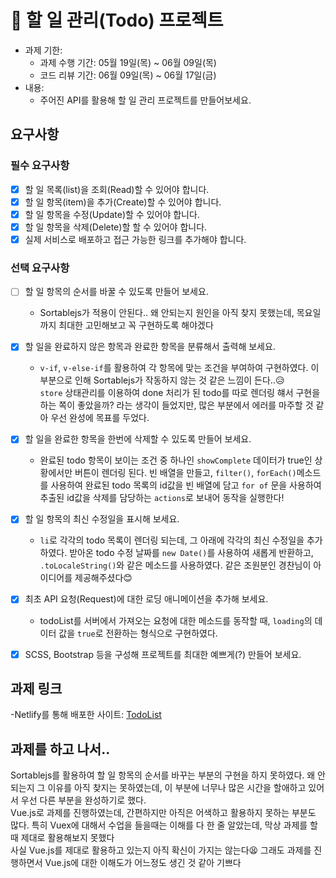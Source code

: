 # 📌 할 일 관리(Todo) 프로젝트

- 과제 기한:
  - 과제 수행 기간: 05월 19일(목) ~ 06월 09일(목)
  - 코드 리뷰 기간: 06월 09일(목) ~ 06월 17일(금)
- 내용:
  - 주어진 API를 활용해 할 일 관리 프로젝트를 만들어보세요.

## 요구사항

### 필수 요구사항

- [x] 할 일 목록(list)을 조회(Read)할 수 있어야 합니다.
- [x] 할 일 항목(item)을 추가(Create)할 수 있어야 합니다.
- [x] 할 일 항목을 수정(Update)할 수 있어야 합니다.
- [x] 할 일 항목을 삭제(Delete)할 할 수 있어야 합니다.
- [x] 실제 서비스로 배포하고 접근 가능한 링크를 추가해야 합니다.

### 선택 요구사항

- [ ] 할 일 항목의 순서를 바꿀 수 있도록 만들어 보세요.
  - Sortablejs가 적용이 안된다.. 왜 안되는지 원인을 아직 찾지 못했는데, 목요일까지 최대한 고민해보고 꼭 구현하도록 해야겠다

- [x] 할 일을 완료하지 않은 항목과 완료한 항목을 분류해서 출력해 보세요.
  - `v-if`, `v-else-if`를 활용하여 각 항목에 맞는 조건을 부여하여 구현하였다. 이 부분으로 인해 Sortablejs가 작동하지 않는 것 같은 느낌이 든다..😥  
  `store` 상태관리를 이용하여 done 처리가 된 todo를 따로 렌더링 햬서 구현을 하는 쪽이 좋았을까? 라는 생각이 들었지만, 많은 부분에서 에러를 마주할 것 같아 우선 완성에 목표를 두었다.

- [x] 할 일을 완료한 항목을 한번에 삭제할 수 있도록 만들어 보세요.
  - 완료된 todo 항목이 보이는 조건 중 하나인 `showComplete` 데이터가 true인 상황에서만 버튼이 렌더링 된다. 빈 배열을 만들고, `filter()`, `forEach()`메소드를 사용하여 완료된 todo 목록의 id값을 빈 배열에 담고 `for of` 문을 사용하여 추출된 id값을 삭제를 담당하는 `actions`로 보내어 동작을 실행한다!

- [x] 할 일 항목의 최신 수정일을 표시해 보세요.
  - `li`로 각각의 todo 목록이 렌더링 되는데, 그 아래에 각각의 최신 수정일을 추가하였다. 받아온 todo 수정 날짜를 `new Date()`를 사용하여 새롭게 반환하고, `.toLocaleString()`와 같은 메소드를 사용하였다. 같은 조원분인 경찬님이 아이디어를 제공해주셨다😊

- [x] 최초 API 요청(Request)에 대한 로딩 애니메이션을 추가해 보세요.
  - todoList를 서버에서 가져오는 요청에 대한 메소드를 동작할 때, `loading`의 데이터 값을 `true`로 전환하는 형식으로 구현하였다.

- [x] SCSS, Bootstrap 등을 구성해 프로젝트를 최대한 예쁘게(?) 만들어 보세요.

## 과제 링크
-Netlify를 통해 배포한 사이트: [TodoList](https://super-cupcake-d4ecf8.netlify.app/)

## 과제를 하고 나서..
Sortablejs를 활용하여 할 일 항목의 순서를 바꾸는 부분의 구현을 하지 못하였다. 왜 안되는지 그 이유를 아직 찾지는 못하였는데, 이 부분에 너무나 많은 시간을 할애하고 있어서 우선 다른 부분을 완성하기로 했다.  
Vue.js로 과제를 진행하였는데, 간편하지만 아직은 어색하고 활용하지 못하는 부분도 많다.
특히 Vuex에 대해서 수업을 들을때는 이해를 다 한 줄 알았는데, 막상 과제를 할 때 제대로 활용해보지 못했다  
사실 Vue.js를 제대로 활용하고 있는지 아직 확신이 가지는 않는다😫 그래도 과제를 진행하면서 Vue.js에 대한 이해도가 어느정도 생긴 것 같아 기쁘다 